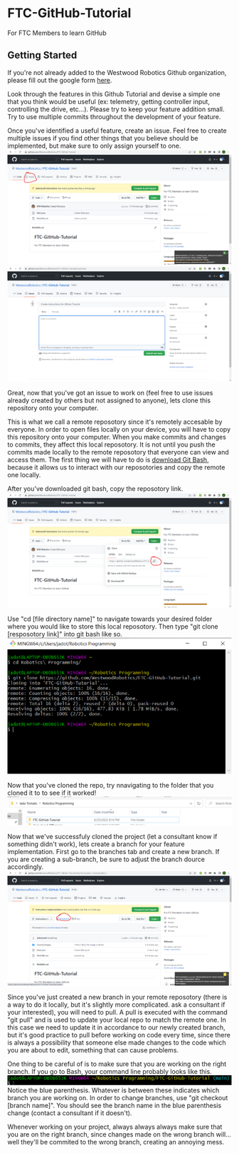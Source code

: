 # FTC-GitHub-Tutorial
For FTC Members to learn GitHub

## Getting Started
If you're not already added to the Westwood Robotics Github organization, please fill out the google form [here](https://docs.google.com/forms/d/e/1FAIpQLSem02o6UWvw7SDrx79-wWmDvUgLiNIrVyI_i_1ZKi8lNNkPrA/).

Look through the features in this Github Tutorial and devise a simple one that you think would be useful (ex: telemetry, getting controller input, controlling the drive, etc...). Please try to keep your feature addition small. Try to use multiple commits throughout the development of your feature.

Once you've identified a useful feature, create an issue. Feel free to create multiple issues if you find other things that you believe should be implemented, but make sure to only assign yourself to one. 
![](Tutorial_Images/DELETEME13.png)
![](Tutorial_Images/Screenshot2022-06-25195619.png)

Great, now that you've got an issue to work on (feel free to use issues already created by others but not assigned to anyone), lets clone this repository onto your computer.

This is what we call a remote reposotory since it's remotely accesable by everyone. In order to open files locally on your device, you will have to copy this repository onto your computer. When you make commits and changes to commits, they affect this local reposotory. It is not until you push the commits made locally to the remote reposotory that everyone can view and access them.
The first thing we will have to do is [download Git Bash](https://git-scm.com/downloads), because it allows us to interact with our reposotories and copy the remote one locally. 

After you've downloaded git bash, copy the reposotory link.
![](Tutorial_Images/Screenshot2022-06-25195335.png)

Use "cd [file directory name]" to navigate towards your desired folder where you would like to store this local reposotory.
Then type "git clone [resposotory link]" into git bash like so.
![](Tutorial_Images/Screenshot2022-06-25201117.png)

Now that you've cloned the repo, try nnavigating to the folder that you cloned it to to see if it worked!
![](Tutorial_Images/Screenshot2022-06-25201846.png)

Now that we've successfuly cloned the project (let a consultant know if something didn't work), lets create a branch for your feature implementation.
First go to the branches tab and create a new branch. If you are creating a sub-branch, be sure to adjust the branch dource accordingly.
![](Tutorial_Images/Screenshot2022-06-25210246.png)

Since you've just created a new branch in your remote reposotory (there is a way to do it locally, but it's slightly more complicated. ask a consultant if your interested), you will need to pull.
A pull is executed with the command "git pull" and is used to update your local repo to match the remote one. In this case we need to update it in accordance to our newly created branch, but it's good practice to pull before working on code every time, since there is always a possibility that someone else made changes to the code which you are about to edit, something that can cause problems. 

One thing to be careful of is to make sure that you are working on the right branch. If you go to Bash, your command line probably looks like this.
![](Tutorial_Images/Screenshot2022-06-25211004.png)
Notice the blue parenthesis. Whatever is between these indicates which branch you are working on. 
In order to change branches, use "git checkout [branch name]".
You should see the branch name in the blue parenthesis change (contact a consultant if it doesn't).

Whenever working on your project, always always always make sure that you are on the right branch, since changes made on the wrong branch will... well they'll be commited to the wrong branch, creating an annoying mess.




